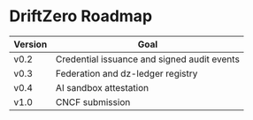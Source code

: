 # DriftZero Roadmap

| Version | Goal |
|----------|------|
| v0.2 | Credential issuance and signed audit events |
| v0.3 | Federation and dz-ledger registry |
| v0.4 | AI sandbox attestation |
| v1.0 | CNCF submission |
